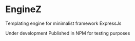 # EngineZ
Templating engine for minimalist framework ExpressJs

Under development Published in NPM for testing purposes 
